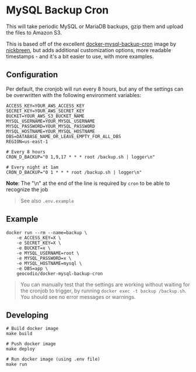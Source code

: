 # MySQL Backup Cron

This will take periodic MySQL or MariaDB backups, gzip them and upload the files to Amazon S3.

This is based off of the excellent [docker-mysql-backup-cron](https://github.com/nickbreen/docker-mysql-backup-cron) image by [nickbreen](https://github.com/nickbreen), but adds additional customization options, more readable timestamps - and it's a bit easier to use, with more examples.

## Configuration

Per default, the cronjob will run every 8 hours, but any of the settings can be overwritten with the following environment variables:

```
ACCESS_KEY=YOUR_AWS_ACCESS_KEY
SECRET_KEY=YOUR_AWS_SECRET_KEY
BUCKET=YOUR_AWS_S3_BUCKET_NAME
MYSQL_USERNAME=YOUR_MYSQL_USERNAME
MYSQL_PASSWORD=YOUR_MYSQL_PASSWORD
MYSQL_HOSTNAME=YOUR_MYSQL_HOSTNAME
DBS=DATABASE_NAME_OR_LEAVE_EMPTY_FOR_ALL_DBS
REGION=us-east-1
```

```
# Every 8 hours
CRON_D_BACKUP="0 1,9,17 * * * root /backup.sh | logger\n"

# Every night at 1am
CRON_D_BACKUP="0 1 * * * root /backup.sh | logger\n"
```

**Note**: The "\n" at the end of the line is required by `cron` to be able to recognize the job

> See also `.env.example`

## Example

```
docker run --rm --name=backup \
    -e ACCESS_KEY=X \
    -e SECRET_KEY=X \
    -e BUCKET=x \
    -e MYSQL_USERNAME=root \
    -e MYSQL_PASSWORD=x \
    -e MYSQL_HOSTNAME=mysql \
    -e DBS=app \
    geocodio/docker-mysql-backup-cron
```

> You can manually test that the settings are working without waiting for the cronjob to trigger, by running `docker exec -t backup /backup.sh`. You should see no error messages or warnings.

## Developing

```
# Build docker image
make build

# Push docker image
make deploy

# Run docker image (using .env file)
make run
```
